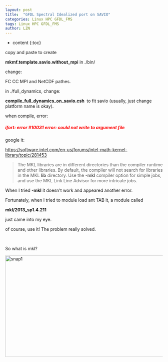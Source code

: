 ```yaml
---
layout: post
title:  "GFDL Spectral Idealized port on SAVIO" 
categories: Linux HPC GFDL_FMS
tags: Linux HPC GFDL_FMS
author: LZN
---
```


* content
{:toc}

copy and paste to create

<strong>mkmf.template.savio.without_mpi</strong> in ./bin/

change:

FC CC MPI and NetCDF pathes.

in ./full_dynamics, change:

<strong>compile_full_dynamics_on_savio.csh </strong> to fit savio (usually, just change platform name is okay).

when compile, error:
<h5><span style="color: #ff0000;">ifort: error #10031 error: could not write to argument file</span></h5>
google it:

https://software.intel.com/en-us/forums/intel-math-kernel-library/topic/281453
<blockquote>The MKL libraries are in different directories than the compiler runtime and other libraries. By default, the compiler will not search for libraries in the MKL <b>lib</b> directory. Use the <b>-mkl</b> compiler option for simple jobs, and use the MKL Link Line Advisor for more intricate jobs.</blockquote>
When I tried <strong>-mkl</strong> it doesn't work and appeared another error.

Fortunately, when I tried to module load ant TAB it, a module called

<strong>mkl/2013_sp1.4.211</strong>

just came into my eye.

of course, use it! The problem really solved.

&nbsp;

So what is mkl?

<a href="http://222.200.180.66:1234/L_Zealot/blog/wordpress/wp-content/uploads/2016/10/Snap1.jpg"><img class="alignnone size-full wp-image-889" src="http://222.200.180.66:1234/L_Zealot/blog/wordpress/wp-content/uploads/2016/10/Snap1.jpg" alt="snap1" width="672" height="324" /></a><span id="transmark" style="display: none; width: 0px; height: 0px;"></span>

&nbsp;

&nbsp;